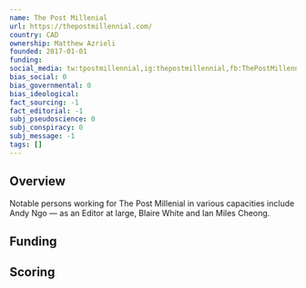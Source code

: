 ```yaml
---
name: The Post Millenial
url: https://thepostmillennial.com/
country: CAD
ownership: Matthew Azrieli
founded: 2017-01-01
funding:
social_media: tw:tpostmillennial,ig:thepostmillennial,fb:ThePostMillennial
bias_social: 0
bias_governmental: 0
bias_ideological:
fact_sourcing: -1
fact_editorial: -1
subj_pseudoscience: 0
subj_conspiracy: 0
subj_message: -1
tags: []
---
```


## Overview
Notable persons working for The Post Millenial in various capacities include Andy Ngo —  as an Editor at large, Blaire White and Ian Miles Cheong.

## Funding

## Scoring
